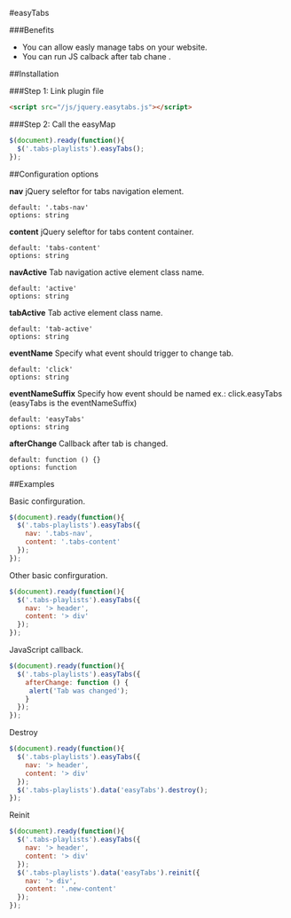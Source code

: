 #easyTabs


###Benefits
* You can allow easly manage tabs on your website.
* You can run JS calback after tab chane .

##Installation

###Step 1: Link plugin file

```html
<script src="/js/jquery.easytabs.js"></script>
```

###Step 2: Call the easyMap


```javascript
$(document).ready(function(){
  $('.tabs-playlists').easyTabs();
});
```

##Configuration options


**nav**
jQuery seleftor for tabs navigation element.
```
default: '.tabs-nav'
options: string
```

**content**
jQuery seleftor for tabs content container.
```
default: 'tabs-content'
options: string
```

**navActive**
Tab navigation active element class name.
```
default: 'active'
options: string
```

**tabActive**
Tab active element class name.
```
default: 'tab-active'
options: string
```

**eventName**
Specify what event should trigger to change tab.
```
default: 'click'
options: string
```

**eventNameSuffix**
Specify how event should be named ex.: click.easyTabs (easyTabs is the eventNameSuffix)
```
default: 'easyTabs'
options: string
```

**afterChange**
Callback after tab is changed.
```
default: function () {}
options: function
```


##Examples

Basic confirguration.

```javascript
$(document).ready(function(){
  $('.tabs-playlists').easyTabs({
    nav: '.tabs-nav',
    content: '.tabs-content'
  });
});
```

Other basic confirguration.

```javascript
$(document).ready(function(){
  $('.tabs-playlists').easyTabs({
    nav: '> header',
    content: '> div'
  });
});
```

JavaScript callback.

```javascript
$(document).ready(function(){
  $('.tabs-playlists').easyTabs({
    afterChange: function () {
     alert('Tab was changed');
    }
  });
});
```

Destroy

```javascript
$(document).ready(function(){
  $('.tabs-playlists').easyTabs({
    nav: '> header',
    content: '> div'
  });
  $('.tabs-playlists').data('easyTabs').destroy();
});
```

Reinit

```javascript
$(document).ready(function(){
  $('.tabs-playlists').easyTabs({
    nav: '> header',
    content: '> div'
  });
  $('.tabs-playlists').data('easyTabs').reinit({
    nav: '> div',
    content: '.new-content'
  });
});
```